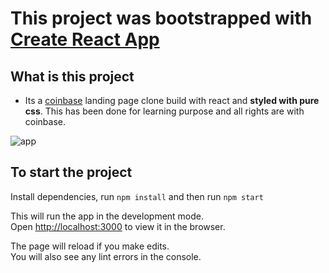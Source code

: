 # This project was bootstrapped with [Create React App](https://github.com/facebook/create-react-app)

## What is this project

* Its a [coinbase](https://www.coinbase.com/) landing page clone build with react and **styled with pure css**. This has been done for learning purpose and all rights are with coinbase.

![app](app.gif)

## To start the project

Install dependencies, run `npm install` and then run `npm start`

This will run the app in the development mode.<br />
Open [http://localhost:3000](http://localhost:3000) to view it in the browser.

The page will reload if you make edits.<br />
You will also see any lint errors in the console.
